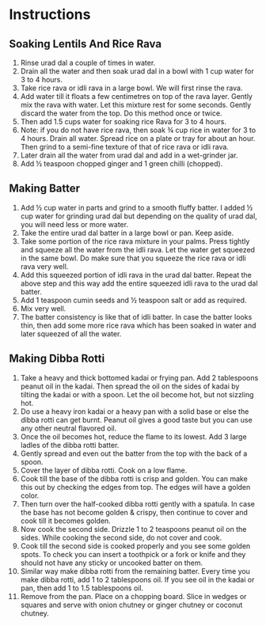 # Instructions
 
## Soaking Lentils And Rice Rava
1. Rinse urad dal a couple of times in water. 
2. Drain all the water and then soak urad dal in a bowl with 1 cup water for 3 to 4 hours. 
3. Take rice rava or idli rava in a large bowl. We will first rinse the rava. 
4. Add water till it floats a few centimetres on top of the rava layer. Gently mix the rava with water. Let this mixture rest for some seconds. Gently discard the water from the top. Do this method once or twice. 
5. Then add 1.5 cups water for soaking rice Rava for 3 to 4 hours.
6. Note: if you do not have rice rava, then soak ¾ cup rice in water for 3 to 4 hours. Drain all water. Spread rice on a plate or tray for about an hour. Then grind to a semi-fine texture of that of rice rava or idli rava.
7. Later drain all the water from urad dal and add in a wet-grinder jar.
8. Add ½ teaspoon chopped ginger and 1 green chilli (chopped). 

## Making Batter

1. Add ½ cup water in parts and grind to a smooth fluffy batter. I added ½ cup water for grinding urad dal but depending on the quality of urad dal, you will need less or more water. 
2. Take the entire urad dal batter in a large bowl or pan. Keep aside. 
3. Take some portion of the rice rava mixture in your palms. Press tightly and squeeze all the water from the idli rava. Let the water get squeezed in the same bowl. Do make sure that you squeeze the rice rava or idli rava very well.
4. Add this squeezed portion of idli rava in the urad dal batter. Repeat the above step and this way add the entire squeezed idli rava to the urad dal batter.
5. Add 1 teaspoon cumin seeds and ½ teaspoon salt or add as required. 
6. Mix very well.
7. The batter consistency is like that of idli batter. In case the batter looks thin, then add some more rice rava which has been soaked in water and later squeezed of all the water. 

## Making Dibba Rotti

1. Take a heavy and thick bottomed kadai or frying pan. Add 2 tablespoons peanut oil in the kadai. Then spread the oil on the sides of kadai by tilting the kadai or with a spoon. Let the oil become hot, but not sizzling hot.
2. Do use a heavy iron kadai or a heavy pan with a solid base or else the dibba rotti can get burnt. Peanut oil gives a good taste but you can use any other neutral flavored oil. 
3. Once the oil becomes hot, reduce the flame to its lowest. Add 3 large ladles of the dibba rotti batter.
4. Gently spread and even out the batter from the top with the back of a spoon.
5. Cover the layer of dibba rotti. Cook on a low flame.
6. Cook till the base of the dibba rotti is crisp and golden. You can make this out by checking the edges from top. The edges will have a golden color. 
7. Then turn over the half-cooked dibba rotti gently with a spatula. In case the base has not become golden & crispy, then continue to cover and cook till it becomes golden.
8. Now cook the second side. Drizzle 1 to 2 teaspoons peanut oil on the sides. While cooking the second side, do not cover and cook.
9. Cook till the second side is cooked properly and you see some golden spots. To check you can insert a toothpick or a fork or knife and they should not have any sticky or uncooked batter on them. 
10. Similar way make dibba rotti from the remaining batter. Every time you make dibba rotti, add 1 to 2 tablespoons oil. If you see oil in the kadai or pan, then add 1 to 1.5 tablespoons oil. 
11. Remove from the pan. Place on a chopping board. Slice in wedges or squares and serve with onion chutney or ginger chutney or coconut chutney. 